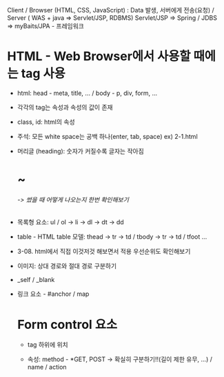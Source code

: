 Client / Browser (HTML, CSS, JavaScript) : Data 발생, 서버에게 전송(요청) / Server ( WAS + java => Servlet/JSP, RDBMS)
Servlet/JSP => Spring  /  JDBS => myBaits/JPA - 프레임워크

# HTML - Web Browser에서 사용할 때에는 tag 사용

- html: head - meta, title, ... / body - p, div, form, ...
- 각각의 tag는 속성과 속성의 값이 존재

- class, id: html의 속성

- 주석: 모든  white space는 공백 하나(enter, tab, space) ex) 2-1.html
- 머리글 (heading): 숫자가 커질수록 글자는 작아짐 <h1> ~ <h6> -> <h7> 썼을 때 어떻게 나오는지 한번 확인해보기

- 목록형 요소: ul / ol -> li -> dl -> dt -> dd

- table - HTML table 모델: thead -> tr -> td / tbody -> tr -> td / tfoot ...

- 3-08. html에서 직접 이것저것 해보면서 적용 우선순위도 확인해보기

- 이미지: 상대 경로와 절대 경로 구분하기

- _self / _blank

- 링크 요소 - #anchor / map

  # Form control 요소
  - <form> tag 하위에 위치
  - 속성: method - *GET, POST -> 확실히 구분하기!!(길이 제한 유무, ...) / name / action
